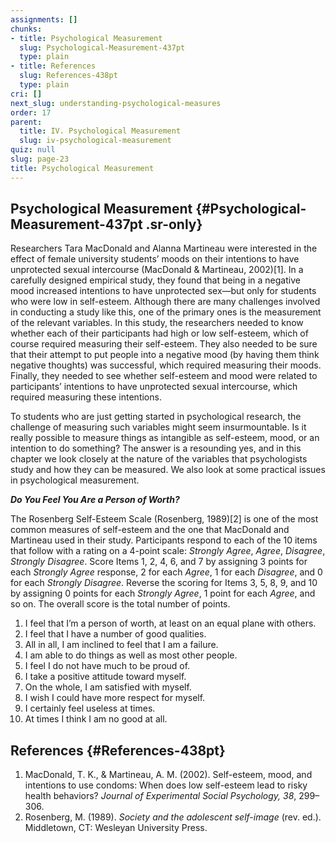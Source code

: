 ```yaml
---
assignments: []
chunks:
- title: Psychological Measurement
  slug: Psychological-Measurement-437pt
  type: plain
- title: References
  slug: References-438pt
  type: plain
cri: []
next_slug: understanding-psychological-measures
order: 17
parent:
  title: IV. Psychological Measurement
  slug: iv-psychological-measurement
quiz: null
slug: page-23
title: Psychological Measurement
---
```


## Psychological Measurement {#Psychological-Measurement-437pt .sr-only} 

Researchers Tara MacDonald and Alanna Martineau were interested in the effect of female university students’ moods on their intentions to have unprotected sexual intercourse (MacDonald & Martineau, 2002)\[1\]. In a carefully designed empirical study, they found that being in a negative mood increased intentions to have unprotected sex—but only for students who were low in self-esteem. Although there are many challenges involved in conducting a study like this, one of the primary ones is the measurement of the relevant variables. In this study, the researchers needed to know whether each of their participants had high or low self-esteem, which of course required measuring their self-esteem. They also needed to be sure that their attempt to put people into a negative mood (by having them think negative thoughts) was successful, which required measuring their moods. Finally, they needed to see whether self-esteem and mood were related to participants’ intentions to have unprotected sexual intercourse, which required measuring these intentions.  

To students who are just getting started in psychological research, the challenge of measuring such variables might seem insurmountable. Is it really possible to measure things as intangible as self-esteem, mood, or an intention to do something? The answer is a resounding yes, and in this chapter we look closely at the nature of the variables that psychologists study and how they can be measured. We also look at some practical issues in psychological measurement.

<i-callout>

_**Do You Feel You Are a Person of Worth?**_

The Rosenberg Self-Esteem Scale (Rosenberg, 1989)\[2\] is one of the most common measures of self-esteem and the one that MacDonald and Martineau used in their study. Participants respond to each of the 10 items that follow with a rating on a 4-point scale: _Strongly Agree_, _Agree_, _Disagree_, _Strongly Disagree_. Score Items 1, 2, 4, 6, and 7 by assigning 3 points for each _Strongly Agree_ response, 2 for each _Agree_, 1 for each _Disagree_, and 0 for each _Strongly Disagree_. Reverse the scoring for Items 3, 5, 8, 9, and 10 by assigning 0 points for each _Strongly Agree_, 1 point for each _Agree_, and so on. The overall score is the total number of points.

1.  I feel that I’m a person of worth, at least on an equal plane with others.
2.  I feel that I have a number of good qualities.
3.  All in all, I am inclined to feel that I am a failure.
4.  I am able to do things as well as most other people.
5.  I feel I do not have much to be proud of.
6.  I take a positive attitude toward myself.
7.  On the whole, I am satisfied with myself.
8.  I wish I could have more respect for myself.
9.  I certainly feel useless at times.
10. At times I think I am no good at all.

</i-callout>

## References {#References-438pt} 

1.  MacDonald, T. K., & Martineau, A. M. (2002). Self-esteem, mood, and intentions to use condoms: When does low self-esteem lead to risky health behaviors? _Journal of Experimental Social Psychology, 38_, 299–306.
2.  Rosenberg, M. (1989). _Society and the adolescent self-image_ (rev. ed.). Middletown, CT: Wesleyan University Press.

